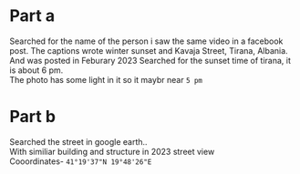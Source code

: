# Part a
Searched for the name of the person i saw the same video in a facebook post. The captions wrote winter sunset and Kavaja Street, Tirana, Albania. And was posted in Feburary 2023
Searched for the sunset time of tirana, it is about 6 pm.  
The photo has some light in it so it maybr near ```5 pm```
# Part b
Searched the street in google earth..  
With similiar building and structure in 2023 street view  
Cooordinates- ```41°19'37"N 19°48'26"E```
